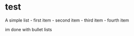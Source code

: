 # test

A simple list
	- first item
	- second item
	- third item
	- fourth item
	
im done with bullet lists
